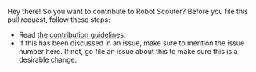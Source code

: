 Hey there! So you want to contribute to Robot Scouter?
Before you file this pull request, follow these steps:

- Read [the contribution guidelines](https://github.com/SUPERCILEX/Robot-Scouter/blob/master/.github/CONTRIBUTING.md).
- If this has been discussed in an issue, make sure to mention the issue number here.
  If not, go file an issue about this to make sure this is a desirable change.
